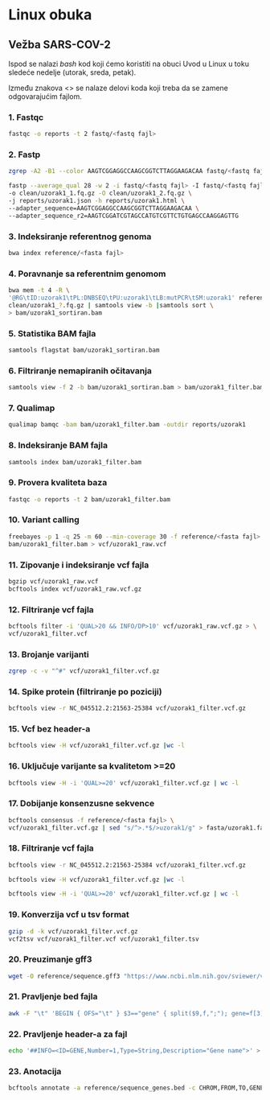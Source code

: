 # Linux obuka

## Vežba SARS-COV-2

Ispod se nalazi <i> bash </i> kod koji ćemo koristiti na obuci Uvod u Linux u toku sledeće nedelje (utorak, sreda, petak).

Između znakova <> se nalaze delovi koda koji treba da se zamene odgovarajućim fajlom.

### 1. Fastqc

```bash
fastqc -o reports -t 2 fastq/<fastq fajl>
```
### 2. Fastp
```bash
zgrep -A2 -B1 --color AAGTCGGAGGCCAAGCGGTCTTAGGAAGACAA fastq/<fastq fajl>
```
```bash
fastp --average_qual 28 -w 2 -i fastq/<fastq fajl> -I fastq/<fastq fajl> \
-o clean/uzorak1_1.fq.gz -O clean/uzorak1_2.fq.gz \
-j reports/uzorak1.json -h reports/uzorak1.html \
--adapter_sequence=AAGTCGGAGGCCAAGCGGTCTTAGGAAGACAA \
--adapter_sequence_r2=AAGTCGGATCGTAGCCATGTCGTTCTGTGAGCCAAGGAGTTG
```
### 3. Indeksiranje referentnog genoma

```bash
bwa index reference/<fasta fajl>
```

### 4. Poravnanje sa referentnim genomom
```bash
bwa mem -t 4 -R \
'@RG\tID:uzorak1\tPL:DNBSEQ\tPU:uzorak1\tLB:mutPCR\tSM:uzorak1' reference/<fasta fajl> \
clean/uzorak1_?.fq.gz | samtools view -b |samtools sort \
> bam/uzorak1_sortiran.bam
```

### 5. Statistika BAM fajla
```bash
samtools flagstat bam/uzorak1_sortiran.bam
```

### 6. Filtriranje nemapiranih očitavanja
```bash
samtools view -f 2 -b bam/uzorak1_sortiran.bam > bam/uzorak1_filter.bam
```

### 7. Qualimap
```bash
qualimap bamqc -bam bam/uzorak1_filter.bam -outdir reports/uzorak1
```

### 8. Indeksiranje BAM fajla
```bash
samtools index bam/uzorak1_filter.bam
```

### 9. Provera kvaliteta baza
```bash
fastqc -o reports -t 2 bam/uzorak1_filter.bam
```

### 10. Variant calling
```bash
freebayes -p 1 -q 25 -m 60 --min-coverage 30 -f reference/<fasta fajl> \
bam/uzorak1_filter.bam > vcf/uzorak1_raw.vcf
```
### 11. Zipovanje i indeksiranje vcf fajla
```bash
bgzip vcf/uzorak1_raw.vcf
bcftools index vcf/uzorak1_raw.vcf.gz
```
### 12. Filtriranje vcf fajla
```bash
bcftools filter -i 'QUAL>20 && INFO/DP>10' vcf/uzorak1_raw.vcf.gz > \
vcf/uzorak1_filter.vcf
```

### 13. Brojanje varijanti
```bash
zgrep -c -v "^#" vcf/uzorak1_filter.vcf.gz
```

### 14. Spike protein (filtriranje po poziciji)
```bash
bcftools view -r NC_045512.2:21563-25384 vcf/uzorak1_filter.vcf.gz
```
### 15. Vcf bez header-a
```bash
bcftools view -H vcf/uzorak1_filter.vcf.gz |wc -l
```
### 16. Uključuje varijante sa kvalitetom >=20
```bash
bcftools view -H -i 'QUAL>=20' vcf/uzorak1_filter.vcf.gz | wc -l
```

### 17. Dobijanje konsenzusne sekvence
```bash
bcftools consensus -f reference/<fasta fajl> \
vcf/uzorak1_filter.vcf.gz | sed "s/^>.*$/>uzorak1/g" > fasta/uzorak1.fasta
```
### 18. Filtriranje vcf fajla
```bash
bcftools view -r NC_045512.2:21563-25384 vcf/uzorak1_filter.vcf.gz
```
```bash
bcftools view -H vcf/uzorak1_filter.vcf.gz |wc -l
```
```bash
bcftools view -H -i 'QUAL>=20' vcf/uzorak1_filter.vcf.gz | wc -l
```

### 19. Konverzija vcf u tsv format
```bash
gzip -d -k vcf/uzorak1_filter.vcf.gz
vcf2tsv vcf/uzorak1_filter.vcf vcf/uzorak1_filter.tsv
```
### 20. Preuzimanje gff3
```bash
wget -O reference/sequence.gff3 "https://www.ncbi.nlm.nih.gov/sviewer/viewer.cgi?save=file&db=nuccore&report=gff3&id=1798174254"
```
### 21. Pravljenje bed fajla
```bash
awk -F "\t" 'BEGIN { OFS="\t" } $3=="gene" { split($9,f,";"); gene=f[3]; gsub(/Name=/,"",gene); print $1,$4,$5,gene }' reference/sequence.gff3 > reference/sequence_genes.bed
```
### 22. Pravljenje header-a za fajl
```bash
echo '##INFO=<ID=GENE,Number=1,Type=String,Description="Gene name">' > gene.header
```

### 23. Anotacija
```bash
bcftools annotate -a reference/sequence_genes.bed -c CHROM,FROM,TO,GENE -h gene.header vcf/uzorak1_filter.vcf.gz > vcf/uzorak1_anotiran.vcf
```
